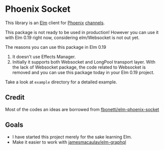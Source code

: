 # Phoenix Socket
This library is an [Elm](http://elm-lang.org/) client for [Phoenix](https://github.com/phoenixframework/phoenix) [channels](https://hexdocs.pm/phoenix/channels.html).

This package is not ready to be used in production! However you can use it with Elm 0.19 right now, considering elm/Websocket is not out yet.


The reasons you can use this package in Elm 0.19

1. It doesn't use Effects Manager.
2. Initially it supports both Websocket and LongPool transport layer. With the lack of Websocket package, the code related to Websocket is removed and you can use this package today in your Elm 0.19 project.


Take a look at `example` directory for a detailed example.

## Credit
Most of the codes an ideas are borrowed from [fbonetti/elm-phoenix-socket](https://github.com/fbonetti/elm-phoenix-socket)


## Goals
* I have started this project merely for the sake learning Elm.
* Make it easier to work with [jamesmacaulay/elm-graphql](https://github.com/jamesmacaulay/elm-graphql)
